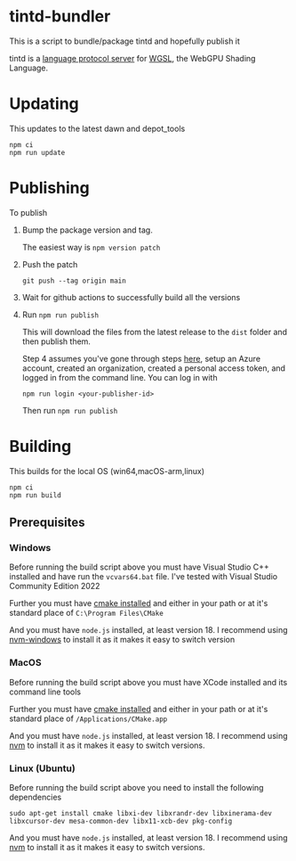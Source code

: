 # tintd-bundler

This is a script to bundle/package tintd and hopefully publish it

tintd is a [language protocol server](https://microsoft.github.io/language-server-protocol/)
for [WGSL](https://gpuweb.github.io/gpuweb/wgsl/), the WebGPU Shading Language.

# Updating

This updates to the latest dawn and depot_tools

```
npm ci
npm run update
```

# Publishing

To publish

1. Bump the package version and tag.

   The easiest way is `npm version patch`

2. Push the patch 

   ```
   git push --tag origin main
   ```

3. Wait for github actions to successfully build all the versions

4. Run `npm run publish`

   This will download the files from the latest release to the `dist` folder
   and then publish them.

   Step 4 assumes you've gone through steps [here](https://code.visualstudio.com/api/working-with-extensions/publishing-extension), setup an Azure account, created an organization, created a personal access token, and logged in from the command line. You can log in with

   ```
   npm run login <your-publisher-id>
   ```

   Then run `npm run publish`

# Building

This builds for the local OS (win64,macOS-arm,linux)

```
npm ci
npm run build
```

## Prerequisites

### Windows

Before running the build script above you must have
Visual Studio C++ installed and have run the `vcvars64.bat` file.
I've tested with Visual Studio Community Edition 2022

Further you must have [cmake installed](https://cmake.org/download/)
and either in your path or at it's standard place of `C:\Program Files\CMake`

And you must have `node.js` installed, at least version 18. 
I recommend using [nvm-windows](https://github.com/coreybutler/nvm-windows) to install it
as it makes it easy to switch version

### MacOS

Before running the build script above you must have
XCode installed and its command line tools

Further you must have [cmake installed](https://cmake.org/download/)
and either in your path or at it's standard place of `/Applications/CMake.app`

And you must have `node.js` installed, at least version 18. 
I recommend using [nvm](https://github.com/nvm-sh/nvm) to install it
as it makes it easy to switch versions.

### Linux (Ubuntu)

Before running the build script above you need to install
the following dependencies

```
sudo apt-get install cmake libxi-dev libxrandr-dev libxinerama-dev libxcursor-dev mesa-common-dev libx11-xcb-dev pkg-config
```

And you must have `node.js` installed, at least version 18. 
I recommend using [nvm](https://github.com/nvm-sh/nvm) to install it
as it makes it easy to switch versions.
